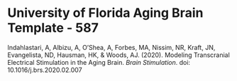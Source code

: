 # University of Florida Aging Brain Template - 587

Indahlastari, A, Albizu, A, O’Shea, A, Forbes, MA, Nissim, NR, Kraft, JN, 
Evangelista, ND, Hausman, HK, & Woods, AJ. (2020). 
Modeling Transcranial Electrical Stimulation in the Aging Brain. 
*Brain Stimulation*. doi: 10.1016/j.brs.2020.02.007 
